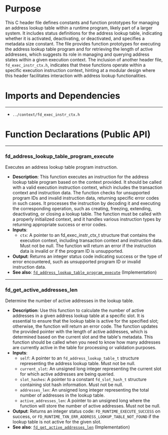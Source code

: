 # Purpose
This C header file defines constants and function prototypes for managing an address lookup table within a runtime program, likely part of a larger system. It includes status definitions for the address lookup table, indicating whether it is activated, deactivating, or deactivated, and specifies a metadata size constant. The file provides function prototypes for executing the address lookup table program and for retrieving the length of active addresses, which suggests its role in managing and querying address states within a given execution context. The inclusion of another header file, `fd_exec_instr_ctx.h`, indicates that these functions operate within a specific execution instruction context, hinting at a modular design where this header facilitates interaction with address lookup functionalities.
# Imports and Dependencies

---
- `../context/fd_exec_instr_ctx.h`


# Function Declarations (Public API)

---
### fd\_address\_lookup\_table\_program\_execute<!-- {{#callable_declaration:fd_address_lookup_table_program_execute}} -->
Executes an address lookup table program instruction.
- **Description**: This function executes an instruction for the address lookup table program based on the context provided. It should be called with a valid execution instruction context, which includes the transaction context and instruction data. The function checks for unsupported program IDs and invalid instruction data, returning specific error codes in such cases. It processes the instruction by decoding it and executing the corresponding operation, such as creating, freezing, extending, deactivating, or closing a lookup table. The function must be called with a properly initialized context, and it handles various instruction types by returning appropriate success or error codes.
- **Inputs**:
    - `ctx`: A pointer to an fd_exec_instr_ctx_t structure that contains the execution context, including transaction context and instruction data. Must not be null. The function will return an error if the instruction data is invalid or if the program ID is unsupported.
- **Output**: Returns an integer status code indicating success or the type of error encountered, such as unsupported program ID or invalid instruction data.
- **See also**: [`fd_address_lookup_table_program_execute`](fd_address_lookup_table_program.c.driver.md#fd_address_lookup_table_program_execute)  (Implementation)


---
### fd\_get\_active\_addresses\_len<!-- {{#callable_declaration:fd_get_active_addresses_len}} -->
Determine the number of active addresses in the lookup table.
- **Description**: Use this function to calculate the number of active addresses in a given address lookup table at a specific slot. It is essential to ensure that the lookup table is active for the specified slot; otherwise, the function will return an error code. The function updates the provided pointer with the length of active addresses, which is determined based on the current slot and the table's metadata. This function should be called when you need to know how many addresses are currently active in the table for processing or validation purposes.
- **Inputs**:
    - `self`: A pointer to an `fd_address_lookup_table_t` structure representing the address lookup table. Must not be null.
    - `current_slot`: An unsigned long integer representing the current slot for which active addresses are being queried.
    - `slot_hashes`: A pointer to a constant `fd_slot_hash_t` structure containing slot hash information. Must not be null.
    - `addresses_len`: An unsigned long integer representing the total number of addresses in the lookup table.
    - `active_addresses_len`: A pointer to an unsigned long where the function will store the number of active addresses. Must not be null.
- **Output**: Returns an integer status code: `FD_RUNTIME_EXECUTE_SUCCESS` on success, or `FD_RUNTIME_TXN_ERR_ADDRESS_LOOKUP_TABLE_NOT_FOUND` if the lookup table is not active for the given slot.
- **See also**: [`fd_get_active_addresses_len`](fd_address_lookup_table_program.c.driver.md#fd_get_active_addresses_len)  (Implementation)


